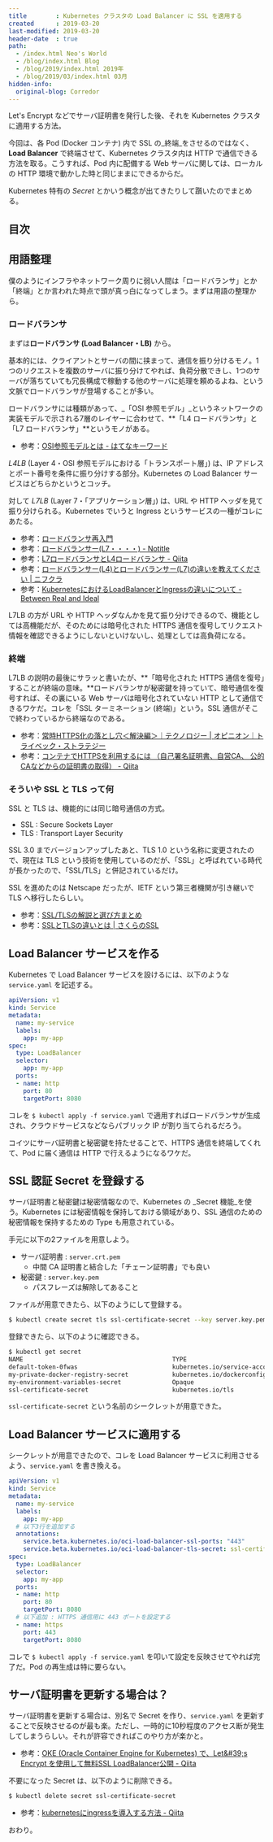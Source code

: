 ```yaml
---
title        : Kubernetes クラスタの Load Balancer に SSL を適用する
created      : 2019-03-20
last-modified: 2019-03-20
header-date  : true
path:
  - /index.html Neo's World
  - /blog/index.html Blog
  - /blog/2019/index.html 2019年
  - /blog/2019/03/index.html 03月
hidden-info:
  original-blog: Corredor
---
```


Let's Encrypt などでサーバ証明書を発行した後、それを Kubernetes クラスタに適用する方法。

今回は、各 Pod (Docker コンテナ) 内で SSL の_終端_をさせるのではなく、**Load Balancer** で終端させて、Kubernetes クラスタ内は HTTP で通信できる方法を取る。こうすれば、Pod 内に配備する Web サーバに関しては、ローカルの HTTP 環境で動かした時と同じままにできるからだ。

Kubernetes 特有の _Secret_ とかいう概念が出てきたりして躓いたのでまとめる。

## 目次

## 用語整理

僕のようにインフラやネットワーク周りに弱い人間は「ロードバランサ」とか「終端」とか言われた時点で頭が真っ白になってしまう。まずは用語の整理から。

### ロードバランサ

まずは**ロードバランサ (Load Balancer・LB)** から。

基本的には、クライアントとサーバの間に挟まって、通信を振り分けるモノ。1つのリクエストを複数のサーバに振り分けてやれば、負荷分散できし、1つのサーバが落ちていても冗長構成で稼動する他のサーバに処理を頼めるよね、という文脈でロードバランサが登場することが多い。

ロードバランサには種類があって、_「OSI 参照モデル」_というネットワークの実装モデルで示される7層のレイヤーに合わせて、**「L4 ロードバランサ」と「L7 ロードバランサ」**というモノがある。

- 参考：[OSI参照モデルとは - はてなキーワード](http://d.hatena.ne.jp/keyword/OSI%BB%B2%BE%C8%A5%E2%A5%C7%A5%EB)

_L4LB_ (Layer 4・OSI 参照モデルにおける「トランスポート層」) は、IP アドレスとポート番号を条件に振り分けする部分。Kubernetes の Load Balancer サービスはどちらかというとコッチ。

対して _L7LB_ (Layer 7・「アプリケーション層」) は、URL や HTTP ヘッダを見て振り分けられる。Kubernetes でいうと Ingress というサービスの一種がコレにあたる。

- 参考：[ロードバランサ再入門](https://www.slideshare.net/ryuichitakashima3/ss-72343772)
- 参考：[ロードバランサー(L7・・・・) - Notitle](http://nothing-titile.hatenablog.jp/entry/2014/09/03/211802)
- 参考：[L7ロードバランサとL4ロードバランサ - Qiita](https://qiita.com/kimullaa/items/9e605e46ba63c6be7fe3)
- 参考：[ロードバランサー(L4)とロードバランサー(L7)の違いを教えてください | ニフクラ](https://cloud.nifty.com/cs/catalog/cloud_faq/catalog_130412001236_1.htm)
- 参考：[KubernetesにおけるLoadBalancerとIngressの違いについて - Between Real and Ideal](https://sff8.hatenablog.com/entry/2018/10/27/234757)

L7LB の方が URL や HTTP ヘッダなんかを見て振り分けできるので、機能としては高機能だが、そのためには暗号化された HTTPS 通信を復号してリクエスト情報を確認できるようにしないといけないし、処理としては高負荷になる。

### 終端

L7LB の説明の最後にサラッと書いたが、**「暗号化された HTTPS 通信を復号」することが終端の意味。**ロードバランサが秘密鍵を持っていて、暗号通信を復号すれば、その裏にいる Web サーバは暗号化されていない HTTP として通信できるワケだ。コレを「SSL ターミネーション (終端)」という。SSL 通信がそこで終わっているから終端なのである。

- 参考：[常時HTTPS化の落とし穴＜解決編＞｜テクノロジー | オピニオン｜トライベック・ストラテジー](https://www.tribeck.jp/column/opinion/technology/20171016/)
- 参考：[コンテナでHTTPSを利用するには （自己署名証明書、自営CA、 公的CAなどからの証明書の取得） - Qiita](https://qiita.com/MahoTakara/items/befb97ab05be17f54fec)

### そういや SSL と TLS って何

SSL と TLS は、機能的には同じ暗号通信の方式。

- SSL : Secure Sockets Layer
- TLS : Transport Layer Security

SSL 3.0 までバージョンアップしたあと、TLS 1.0 という名称に変更されたので、現在は TLS という技術を使用しているのだが、「SSL」と呼ばれている時代が長かったので、「SSL/TLS」と併記されているだけ。

SSL を進めたのは Netscape だったが、IETF という第三者機関が引き継いで TLS へ移行したらしい。

- 参考：[SSL/TLSの解説と選び方まとめ](https://www.geotrust.co.jp/ssl_guideline/ssl_beginners/)
- 参考：[SSLとTLSの違いとは | さくらのSSL](https://ssl.sakura.ad.jp/column/ssl_tls/)

## Load Balancer サービスを作る

Kubernetes で Load Balancer サービスを設けるには、以下のような `service.yaml` を記述する。

```yaml
apiVersion: v1
kind: Service
metadata:
  name: my-service
  labels:
    app: my-app
spec:
  type: LoadBalancer
  selector:
    app: my-app
  ports:
  - name: http
    port: 80
    targetPort: 8080
```

コレを `$ kubectl apply -f service.yaml` で適用すればロードバランサが生成され、クラウドサービスなどならパブリック IP が割り当てられるだろう。

コイツにサーバ証明書と秘密鍵を持たせることで、HTTPS 通信を終端してくれて、Pod に届く通信は HTTP で行えるようになるワケだ。

## SSL 認証 Secret を登録する

サーバ証明書と秘密鍵は秘密情報なので、Kubernetes の _Secret 機能_を使う。Kubernetes には秘密情報を保持しておける領域があり、SSL 通信のための秘密情報を保持するための Type も用意されている。

手元に以下の2ファイルを用意しよう。

- サーバ証明書 : `server.crt.pem`
  - 中間 CA 証明書と結合した「チェーン証明書」でも良い
- 秘密鍵 : `server.key.pem`
  - パスフレーズは解除してあること

ファイルが用意できたら、以下のようにして登録する。

```bash
$ kubectl create secret tls ssl-certificate-secret --key server.key.pem --cert server.crt.pem
```

登録できたら、以下のように確認できる。

```bash
$ kubectl get secret
NAME                                         TYPE                                  DATA   AGE
default-token-0fwas                          kubernetes.io/service-account-token   3      23d
my-private-docker-registry-secret            kubernetes.io/dockerconfigjson        1      23d
my-environment-variables-secret              Opaque                                17     2d
ssl-certificate-secret                       kubernetes.io/tls                     2      25s  # ← コレ
```

`ssl-certificate-secret` という名前のシークレットが用意できた。

## Load Balancer サービスに適用する

シークレットが用意できたので、コレを Load Balancer サービスに利用させるよう、`service.yaml` を書き換える。

```yaml
apiVersion: v1
kind: Service
metadata:
  name: my-service
  labels:
    app: my-app
  # 以下3行を追加する
  annotations:
    service.beta.kubernetes.io/oci-load-balancer-ssl-ports: "443"
    service.beta.kubernetes.io/oci-load-balancer-tls-secret: ssl-certificate-secret
spec:
  type: LoadBalancer
  selector:
    app: my-app
  ports:
  - name: http
    port: 80
    targetPort: 8080
  # 以下追加 : HTTPS 通信用に 443 ポートを設定する
  - name: https
    port: 443
    targetPort: 8080
```

コレで `$ kubectl apply -f service.yaml` を叩いて設定を反映させてやれば完了だ。Pod の再生成は特に要らない。

## サーバ証明書を更新する場合は？

サーバ証明書を更新する場合は、別名で Secret を作り、`service.yaml` を更新することで反映させるのが最も楽。ただし、一時的に10秒程度のアクセス断が発生してしまうらしい。それが許容できればこのやり方が楽かと。

- 参考：[OKE (Oracle Container Engine for Kubernetes) で、Let\&#39;s Encrypt を使用して無料SSL LoadBalancer公開 - Qiita](https://qiita.com/sugimount/items/39f18f0d50491a0b555e)

不要になった Secret は、以下のように削除できる。

```bash
$ kubectl delete secret ssl-certificate-secret
```

- 参考：[kubernetesにingressを導入する方法 - Qiita](https://qiita.com/Hirata-Masato/items/8e6b4536b6f1b23c5270)

おわり。
